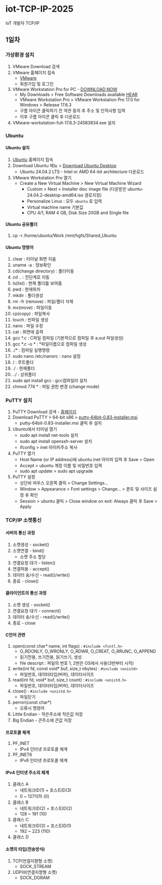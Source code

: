 # iot-TCP-IP-2025
IoT 개발자 TCP/IP

## 1일차

### 가상환경 설치

1. VMware Download 검색
2. VMware 홈페이지 접속
    - [VMware](https://www.vmware.com/products/desktop-hypervisor/workstation-and-fusion)
    - 회원가입 및 로그인
3. VMware Workstation Pro for PC - [DOWNLOAD NOW](https://support.broadcom.com/group/ecx/downloads)
    - My Downloads > Free Software Downloads available [HEAR](https://support.broadcom.com/group/ecx/free-downloads)
    - VMware Workstation Pro > VMware Workstation Pro 17.0 for Windows > Release 17.6.3
    - 구름 아이콘 클릭하기 전 약관 동의 후 주소 및 인적사항 입력
    - 이후 구름 아이콘 클릭 후 다운로드
4. VMware-workstation-full-17.6.3-24583834.exe 설치

### Ubuntu

#### Ubuntu 설치
1. [Ubuntu](https://ubuntu.com/) 홈페이지 접속
2. Download Ubuntu 메뉴 > [Download Ubuntu Desktop](https://ubuntu.com/download/desktop)
    - Ubuntu 24.04.2 LTS - Intel or AMD 64-bit architecture 다운로드
3. VMware Workstation Pro 열기
    - Create a New Virtual Machine > New Virtual Machine Wizard
        - Custom > Next > Installer disc image file (다운받은 ubuntu-24.04.2-desktop-amd64.iso 경로지정)
        - Personalize Linux : 모두 `ubuntu` 로 입력
        - Virtual machine name 기본값
        - CPU 4/1, RAM 4 GB, Disk Size 20GB and Single file

#### Ubuntu 공유폴더
1. cp -r /home/ubuntu/Work /mnt/hgfs/Shared_Ubuntu

#### Ubuntu 명령어
1. clear : 터미널 화면 지움
2. uname -a : 정보확인
3. cd(change directory) : 폴더이동
4. cd .. : 전단계로 이동
5. ls(list) : 현재 폴더를 보여줌
6. pwd : 현재위치
7. mkdir : 폴더생성
8. rm -fr (remove) : 파일/폴더 삭제
9. mv(move) : 파일이동
10. cp(copy) : 파일복사
11. touch : 빈파일 생성
12. nano : 파일 수정
13. cat : 화면에 출력
14. gcc *.c : C파일 컴파일 (기본적으로 컴파일 후 a.out 파일생성)
15. gcc *.c -o * : *파일이름으로 컴파일 생성
16. ./* : 컴파일 실행명령
17. sudo nano /etc/nanorc : nano 설정
18. / : 루트폴더
19. ./ : 현재폴더
20. ../ : 상위폴더
21. sudo apt install gcc : gcc컴파일러 설치
22. chmod 774 * : 파일 권한 변경 (change mode)

### PuTTY 설치
1. PuTTY Download 검색 - [홈페이지](https://www.putty.org/)
2. Download PuTTY > 64-bit x86 > [putty-64bit-0.83-installer.msi](https://the.earth.li/~sgtatham/putty/latest/w64/putty-64bit-0.83-installer.msi)
    - putty-64bit-0.83-installer.msi 클릭 후 설치
3. Ubuntu에서 터미널 열기
    - sudo apt install net-tools 설치
    - sudo apt install openssh-server 설치
    - ifconfig > inet 아이피주소 복사
4. PuTTY 열기
    - Host Name (or IP address)에 ubuntu inet 아이피 입력 후 Save > Open
    - Accept > ubuntu 계정 이름 및 비밀번호 입력
    - sudo apt update > sudo apt upgrade
5. PuTTY 설정
    - 상단바 마우스 오른쪽 클릭 > Change Settings...
    - Window > Appearance > Font settings > Change... > 폰트 및 사이즈 설정 후 확인
    - Session > ubuntu 클릭 > Close window on exit: Always 클릭 후 Save > Apply

### TCP/IP 소켓통신

#### 서버의 통신 과정
1. 소켓생성 - socket()
2. 소켓연결 - bind()
    - 소켓 주소 할당
3. 연결요청 대기 - listen()
4. 연결허용 - accept()
5. 데이터 송/수신 - read()/write()
6. 종료 - close()

#### 클라이언트의 통신 과정
1. 소켓 생성 - socket()
2. 연결요청 대기 - connect()
3. 데이터 송/수신 - read()/write()
4. 종료 - close

#### C언어 관련
1. open(const char* name, int flags) : `#include <fcntl.h>`
    - O_RDONLY, O_WRONLY, O_RDWR, O_CREAT, O_RRUNC, O_APPEND
    - 읽기전용, 쓰기전용, 읽기쓰기, 생성
    - file descript : 파일의 번호 1, 2번은 OS에서 사용(3번부터 시작)
2. write(int fd, const void* buf, size_t nbytes) : `#include <unistd>`
    - 파일번호, 데이터타입(버퍼), 데이터사이즈
3. read(int fd, void* buf, size_t count) : `#include <unistd.h>`
    - 파일번호, 데이터타입(버퍼), 데이터사이즈
4. close() : `#include <unistd.h>`
    - 파일닫기
5. perror(const char*)
    - 오류시 명령어
6. Little Endian - 작은주소에 작은값 저장
7. Big Endian - 큰주소에 큰값 저장

#### 프로토콜 체계
1. PF_INET
    - IPv4 인터넷 프로토콜 체계
2. PF_INET6
    - IPv6 인터넷 프로토콜 체계

#### IPv4 인터넷 주소의 체계
1. 클래스 A
    - 네트워크ID(1) + 호스트ID(3)
    - 0 ~ 127이하 (0)
2. 클래스 B
    - 네트워크ID(2) + 호스트ID(2)
    - 128 ~ 191 (10)
3. 클래스 C
    - 네트워크ID(3) + 호스트ID(1)
    - 192 ~ 223 (110)
4. 클래스 D

#### 소켓의 타입(전송방식)
1. TCP(연결지향형 소켓)
    - SOCK_STREAM
2. UDP(비연결지향형 소켓)
    - SOCK_DGRAM
